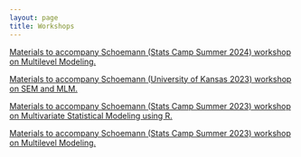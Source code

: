 ```yaml
---
layout: page
title: Workshops
---
```

[Materials to accompany Schoemann (Stats Camp Summer 2024) workshop on Multilevel Modeling.](https://github.com/schoam4/Talks/raw/master/Stats_Camp/MLM_Summer2024.zip)

[Materials to accompany Schoemann (University of Kansas 2023) workshop on SEM and MLM.](https://github.com/schoam4/Talks/raw/master/KU_SEMMLM_08042023.zip)


[Materials to accompany Schoemann (Stats Camp Summer 2023) workshop on Multivariate Statistical Modeling using R.](https://github.com/schoam4/Talks/raw/master/Stats_Camp/MVM_R_Summer2023.zip)

[Materials to accompany Schoemann (Stats Camp Summer 2023) workshop on Multilevel Modeling.](https://github.com/schoam4/Talks/raw/master/Stats_Camp/MLM_Summer2023.zip)





